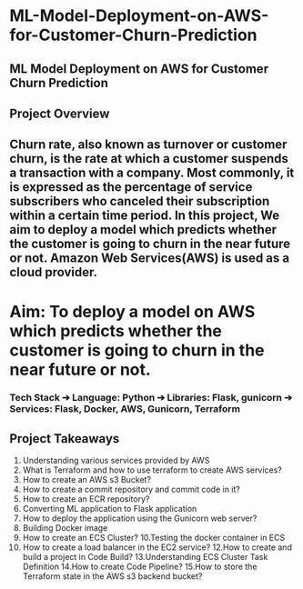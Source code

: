 # ML-Model-Deployment-on-AWS-for-Customer-Churn-Prediction
## ML Model Deployment on AWS for Customer Churn Prediction

## Project Overview

## Churn rate, also known as turnover or customer churn, is the rate at which a customer suspends a transaction with a company. Most commonly, it is expressed as the percentage of service subscribers who canceled their subscription within a certain time period. In this project, We aim to deploy a model which predicts whether the customer is going to churn in the near future or not. Amazon Web Services(AWS) is used as a cloud provider. 

# Aim:  To deploy a model on AWS which predicts whether the customer is going to churn in the near future or not.
### Tech Stack ➔ Language: Python ➔ Libraries: Flask, gunicorn ➔ Services: Flask, Docker, AWS, Gunicorn, Terraform
## Project Takeaways 
1. Understanding various services provided by AWS 
2. What is Terraform and how to use terraform to create AWS services? 
3. How to create an AWS s3 Bucket? 
4. How to create a commit repository and commit code in it? 
5. How to create an ECR repository? 
6. Converting ML application to Flask application 
7. How to deploy the application using the Gunicorn web server? 
8. Building Docker image 
9. How to create an ECS Cluster? 
10.Testing the docker container in ECS 
11. How to create a load balancer in the EC2 service? 
12.How to create and build a project in Code Build? 
13.Understanding ECS Cluster Task Definition 
14.How to create Code Pipeline? 
15.How to store the Terraform state in the AWS s3 backend bucket?
